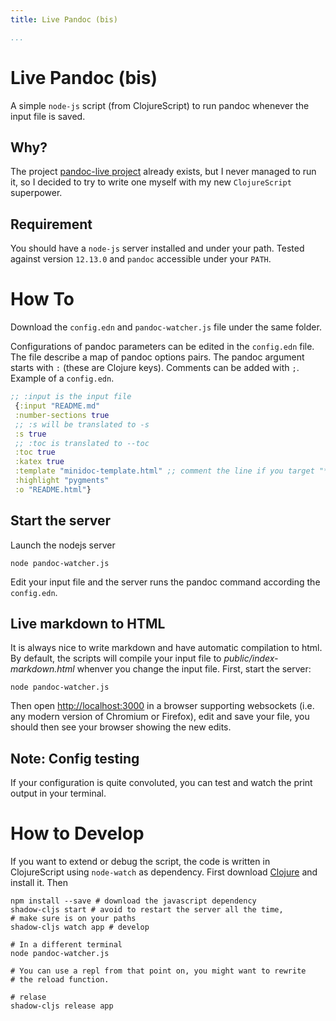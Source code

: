 ```yaml
---
title: Live Pandoc (bis)

...
```


# Live Pandoc (bis)

A simple `node-js` script (from ClojureScript) to run pandoc whenever the input
file is saved.


## Why?

The project [pandoc-live project](https://github.com/ocharles/pandoc-live)
already exists, but I never managed to run it, so I decided to try to write one
myself with my new `ClojureScript` superpower.

## Requirement

You should have a `node-js` server installed and under your path. Tested
against version `12.13.0` and `pandoc` accessible under your `PATH`.

# How To

Download the `config.edn` and `pandoc-watcher.js` file under the same
folder.

Configurations of pandoc parameters can be edited in the `config.edn` file. The
file describe a map of pandoc options pairs. The pandoc argument starts with
`:` (these are Clojure keys). Comments can be added with `;`. Example of a
`config.edn`.

``` clojure
;; :input is the input file
 {:input "README.md"
 :number-sections true
 ;; :s will be translated to -s
 :s true
 ;; :toc is translated to --toc
 :toc true
 :katex true
 :template "minidoc-template.html" ;; comment the line if you target "*.pdf"
 :highlight "pygments"
 :o "README.html"}
```

## Start the server

Launch the nodejs server

``` shell
node pandoc-watcher.js
```

Edit your input file and the server runs the pandoc command according the
`config.edn`.

## Live markdown to HTML

It is always nice to write markdown and have automatic compilation to html. By
default, the scripts will compile your input file to
_public/index-markdown.html_ whenver you change the input file. First, start
the server:

``` shell
node pandoc-watcher.js
```

Then open [http://localhost:3000](http://localhost:3000) in a browser
supporting websockets (i.e. any modern version of Chromium or Firefox), edit
and save your file, you should then see your browser showing the new edits.

## Note: Config testing

If your configuration is quite convoluted, you can test and watch the print
output in your terminal.

# How to Develop

If you want to extend or debug the script, the code is written in ClojureScript
using `node-watch` as dependency. First download
[Clojure](https://clojure.org/guides/getting_started) and install it. Then

``` shell
npm install --save # download the javascript dependency
shadow-cljs start # avoid to restart the server all the time,
# make sure is on your paths
shadow-cljs watch app # develop

# In a different terminal
node pandoc-watcher.js

# You can use a repl from that point on, you might want to rewrite
# the reload function.

# relase
shadow-cljs release app
```
